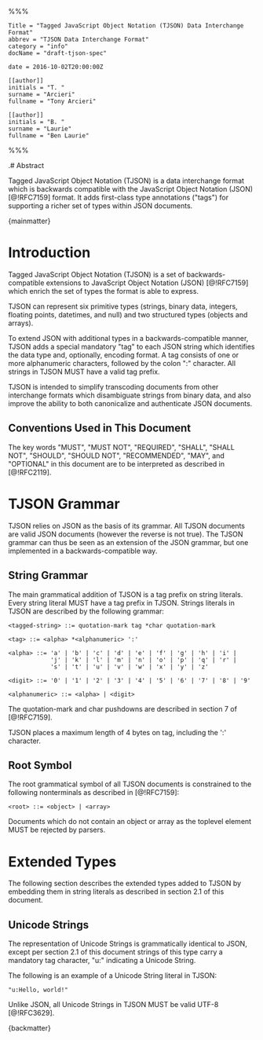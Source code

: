 %%%

    Title = "Tagged JavaScript Object Notation (TJSON) Data Interchange Format"
    abbrev = "TJSON Data Interchange Format"
    category = "info"
    docName = "draft-tjson-spec"
    
    date = 2016-10-02T20:00:00Z
    
    [[author]]
    initials = "T. "
    surname = "Arcieri"
    fullname = "Tony Arcieri"

    [[author]]
    initials = "B. "
    surname = "Laurie"
    fullname = "Ben Laurie"

%%%

.# Abstract

Tagged JavaScript Object Notation (TJSON) is a data interchange format which is
backwards compatible with the JavaScript Object Notation (JSON) [@!RFC7159]
format. It adds first-class type annotations ("tags") for supporting a richer
set of types within JSON documents.

{mainmatter}

# Introduction

Tagged JavaScript Object Notation (TJSON) is a set of backwards-compatible
extensions to JavaScript Object Notation (JSON) [@!RFC7159] which enrich
the set of types the format is able to express.

TJSON can represent six primitive types (strings, binary data, integers,
floating points, datetimes, and null) and two structured types (objects and
arrays).

To extend JSON with additional types in a backwards-compatible manner,
TJSON adds a special mandatory "tag" to each JSON string which identifies
the data type and, optionally, encoding format. A tag consists of one
or more alphanumeric characters, followed by the colon ":" character.
All strings in TJSON MUST have a valid tag prefix.

TJSON is intended to simplify transcoding documents from other interchange
formats which disambiguate strings from binary data, and also improve the
ability to both canonicalize and authenticate JSON documents.

## Conventions Used in This Document

The key words "MUST", "MUST NOT", "REQUIRED", "SHALL", "SHALL NOT", "SHOULD",
"SHOULD NOT", "RECOMMENDED", "MAY", and "OPTIONAL" in this document are to be
interpreted as described in [@!RFC2119].

# TJSON Grammar

TJSON relies on JSON as the basis of its grammar. All TJSON documents are valid
JSON documents (however the reverse is not true). The TJSON grammar can thus
be seen as an extension of the JSON grammar, but one implemented in a
backwards-compatible way.

## String Grammar

The main grammatical addition of TJSON is a tag prefix on string literals. Every
string literal MUST have a tag prefix in TJSON. Strings literals in TJSON are
described by the following grammar:

    <tagged-string> ::= quotation-mark tag *char quotation-mark

    <tag> ::= <alpha> *<alphanumeric> ':'

    <alpha> ::= 'a' | 'b' | 'c' | 'd' | 'e' | 'f' | 'g' | 'h' | 'i' |
                'j' | 'k' | 'l' | 'm' | 'n' | 'o' | 'p' | 'q' | 'r' |
                's' | 't' | 'u' | 'v' | 'w' | 'x' | 'y' | 'z'

    <digit> ::= '0' | '1' | '2' | '3' | '4' | '5' | '6' | '7' | '8' | '9'

    <alphanumeric> ::= <alpha> | <digit>

The quotation-mark and char pushdowns are described in section 7 of [@!RFC7159].

TJSON places a maximum length of 4 bytes on tag, including the ':' character.

## Root Symbol

The root grammatical symbol of all TJSON documents is constrained to the
following nonterminals as described in [@!RFC7159]:

    <root> ::= <object> | <array>

Documents which do not contain an object or array as the toplevel element
MUST be rejected by parsers.

# Extended Types

The following section describes the extended types added to TJSON by embedding
them in string literals as described in section 2.1 of this document.

## Unicode Strings

The representation of Unicode Strings is grammatically identical to JSON,
except per section 2.1 of this document strings of this type carry a
mandatory tag character, "u:" indicating a Unicode String.

The following is an example of a Unicode String literal in TJSON:

    "u:Hello, world!"

Unlike JSON, all Unicode Strings in TJSON MUST be valid UTF-8 [@!RFC3629].

{backmatter}
